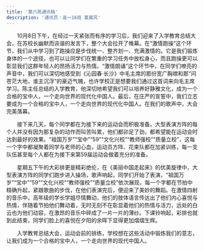```yaml
---
title: '第六周通讯稿'
description: '通讯员：高一16班 夏晨风'
---
```


　　10月8日下午，在经过一天紧张而有序的学习后，我们迎来了入学教育总结大会，在苏校长幽默而诙谐的发言下，整个大会拉开了帷幕。在“激情跑操”这个环节，我们从中学习到了跑操应是步伐统一、整齐划一、充满激情的。它是我们锻炼身体的一个途径，也可以让同学们在繁重的学习任务中放松身心，而且跑操更可以彰显我们这群年轻人的昂扬活力与热情。“激情朗诵”这个环节中，在同学们嘹亮的声音中，我们可以深切地感受到《沁园春·长沙》中毛主席的那份宽广胸襟和那“问苍茫大地，谁主沉浮”的豪迈气魄，也许学校正是想要我们通过这首词来向毛主席学习。陈主任总结的入学教育，他深切地希望我们可以培养好静雅文化，成为一个合格的宝中人，一个走向世界的现代化中国人。最后，在庄严的宣誓中，我们立志要成为一个合格的宝中人，一个走向世界的现代化中国人。在我们的歌声中，大会完美落幕。

　　接下来几天，每个同学都在为接下来的运动会而积极准备。大型表演方阵的每个人并没有因为那复杂的动作而叫苦叫累，他们都卯足了劲，都希望能在运动会时达到最好的效果。“祖国万岁”“宝中”“59”“文化兴校”“教师强校”“质量立校”，这每一个字中都凝聚着同学与老师的心血，运动员方阵、花束队都在加紧训练，每一支队伍甚至每个人都在为接下来第59届运动会做着充分的准备。

　　星期五下午的大彩排更是精彩绝伦，在《美丽中国走起来》的优美旋律中，大型表演方阵的同学们跑步进入操场，歌声响起，同学们开始了表演，“祖国万岁”“宝中”“59”“文化兴校”“教师强校”“质量立校”依次展现，每一个字都在节拍中精确升起，紧跟歌曲的步伐，在他们表演完后，便迎来了美妙的舞蹈。在激情四射的音乐中，高年级的学长学姐尽情舞动，他们的肢体语言传达出了他们内心喜悦与热情，伴随着节拍他们舞动着，无时无刻不在彰显着他们的热情与活力，远处的白云也为他们动容，在激昂的音乐中碎成了一片一片的薄纱。下课铃响起，彩排也就到此结束，同学们脸上的喜悦在夕阳的余晖下显得更加熠熠生辉。

　　入学教育总结大会，运动会前的排练，学校想在这些活动中锻炼我们的意志，让我们成为一个合格的宝中人，一个走向世界的现代中国人。
